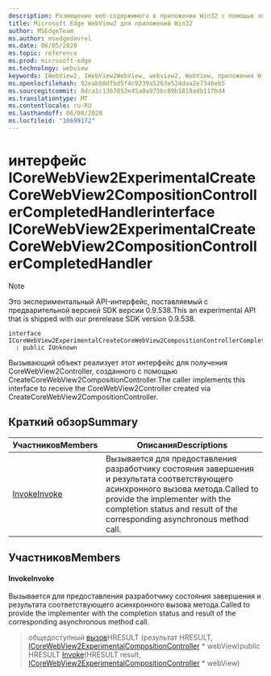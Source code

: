 ```yaml
---
description: Размещение веб-содержимого в приложении Win32 с помощью элемента управления Microsoft Edge WebView2
title: Microsoft Edge WebView2 для приложений Win32
author: MSEdgeTeam
ms.author: msedgedevrel
ms.date: 06/05/2020
ms.topic: reference
ms.prod: microsoft-edge
ms.technology: webview
keywords: IWebView2, IWebView2WebView, webview2, WebView, приложения Win32, Win32, EDGE, ICoreWebView2, ICoreWebView2Controller, элемент управления "веб-браузер", HTML Edge
ms.openlocfilehash: 92eab98dfbd5f4c9239a5263e524daa2e7346eb5
ms.sourcegitcommit: 8dca1c1367853e45a0a975bc89b1818adb117bd4
ms.translationtype: MT
ms.contentlocale: ru-RU
ms.lasthandoff: 06/08/2020
ms.locfileid: "10699172"
---
```

# <span data-ttu-id="2514b-104">интерфейс ICoreWebView2ExperimentalCreateCoreWebView2CompositionControllerCompletedHandler</span><span class="sxs-lookup"><span data-stu-id="2514b-104">interface ICoreWebView2ExperimentalCreateCoreWebView2CompositionControllerCompletedHandler</span></span> 

> [!NOTE]
> <span data-ttu-id="2514b-105">Это экспериментальный API-интерфейс, поставляемый с предварительной версией SDK версии 0.9.538.</span><span class="sxs-lookup"><span data-stu-id="2514b-105">This an experimental API that is shipped with our prerelease SDK version 0.9.538.</span></span>

```
interface ICoreWebView2ExperimentalCreateCoreWebView2CompositionControllerCompletedHandler
  : public IUnknown
```

<span data-ttu-id="2514b-106">Вызывающий объект реализует этот интерфейс для получения CoreWebView2Controller, созданного с помощью CreateCoreWebView2CompositionController.</span><span class="sxs-lookup"><span data-stu-id="2514b-106">The caller implements this interface to receive the CoreWebView2Controller created via CreateCoreWebView2CompositionController.</span></span>

## <span data-ttu-id="2514b-107">Краткий обзор</span><span class="sxs-lookup"><span data-stu-id="2514b-107">Summary</span></span>

 <span data-ttu-id="2514b-108">Участников</span><span class="sxs-lookup"><span data-stu-id="2514b-108">Members</span></span>                        | <span data-ttu-id="2514b-109">Описания</span><span class="sxs-lookup"><span data-stu-id="2514b-109">Descriptions</span></span>
--------------------------------|---------------------------------------------
[<span data-ttu-id="2514b-110">Invoke</span><span class="sxs-lookup"><span data-stu-id="2514b-110">Invoke</span></span>](#invoke) | <span data-ttu-id="2514b-111">Вызывается для предоставления разработчику состояния завершения и результата соответствующего асинхронного вызова метода.</span><span class="sxs-lookup"><span data-stu-id="2514b-111">Called to provide the implementer with the completion status and result of the corresponding asynchronous method call.</span></span>

## <span data-ttu-id="2514b-112">Участников</span><span class="sxs-lookup"><span data-stu-id="2514b-112">Members</span></span>

#### <span data-ttu-id="2514b-113">Invoke</span><span class="sxs-lookup"><span data-stu-id="2514b-113">Invoke</span></span> 

<span data-ttu-id="2514b-114">Вызывается для предоставления разработчику состояния завершения и результата соответствующего асинхронного вызова метода.</span><span class="sxs-lookup"><span data-stu-id="2514b-114">Called to provide the implementer with the completion status and result of the corresponding asynchronous method call.</span></span>

> <span data-ttu-id="2514b-115">общедоступный [вызов](#invoke)HRESULT (результат HRESULT, [ICoreWebView2ExperimentalCompositionController](icorewebview2experimentalcompositioncontroller.md) \* webView)</span><span class="sxs-lookup"><span data-stu-id="2514b-115">public HRESULT [Invoke](#invoke)(HRESULT result, [ICoreWebView2ExperimentalCompositionController](icorewebview2experimentalcompositioncontroller.md) \* webView)</span></span>

